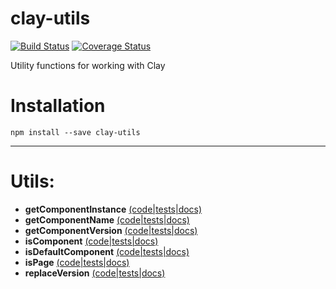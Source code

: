 # clay-utils

[![Build Status](https://travis-ci.org/nymag/clay-utils.svg?branch=master)](https://travis-ci.org/nymag/clay-utils)
[![Coverage Status](https://coveralls.io/repos/github/nymag/clay-utils/badge.svg?branch=master)](https://coveralls.io/github/nymag/clay-utils?branch=master)

Utility functions for working with Clay

# Installation

```
npm install --save clay-utils
```

---

# Utils:

* **getComponentInstance** [(code|tests|docs)](https://github.com/nymag/clay-utils/tree/master/lib/getComponentInstance)
* **getComponentName** [(code|tests|docs)](https://github.com/nymag/clay-utils/tree/master/lib/getComponentName)
* **getComponentVersion** [(code|tests|docs)](https://github.com/nymag/clay-utils/tree/master/lib/getComponentVersion)
* **isComponent** [(code|tests|docs)](https://github.com/nymag/clay-utils/tree/master/lib/isComponent)
* **isDefaultComponent** [(code|tests|docs)](https://github.com/nymag/clay-utils/tree/master/lib/isDefaultComponent)
* **isPage** [(code|tests|docs)](https://github.com/nymag/clay-utils/tree/master/lib/isPage)
* **replaceVersion** [(code|tests|docs)](https://github.com/nymag/clay-utils/tree/master/lib/replaceVersion)
